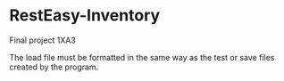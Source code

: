 # RestEasy-Inventory
Final project 1XA3

The load file must be formatted in the same way as the test or save files created by the program.
